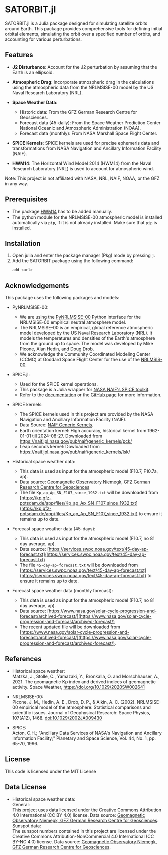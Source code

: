 # SATORBIT.jl
SATORBIT.jl is a Julia package designed for simulating satellite orbits around Earth. This package provides comprehensive tools for defining initial orbital elements, simulating the orbit over a specified number of orbits, and accounting for various perturbations.

## Features
- **J2 Disturbance**: Account for the J2 perturbation by assuming that the Earth is an ellipsoid.
- **Atmospheric Drag**: Incorporate atmospheric drag in the calculations using the atmospheric data from the NRLMSISE-00 model by the US Naval Research Laboratory (NRL).
- **Space Weather Data**:
  - Historic data: From the GFZ German Research Centre for Geosciences.
  - Forecast data (45-daily): From the Space Weather Prediction Center National Oceanic and Atmospheric Administration (NOAA).
  - Forecast data (monthly): From NASA Marshall Space Flight Center.

- **SPICE Kernels**: SPICE kernels are used for precise ephemeris data and transformations from NASA Navigation and Ancillary Information Facility (NAIF).
- **HWM14**: The Horizontal Wind Model 2014 (HWM14) from the Naval Research Laboratory (NRL) is used to account for atmospheric wind.

Note: This project is not affiliated with NASA, NRL, NAIF, NOAA, or the GFZ in any way.

## Prerequisites
 - The package [HWM14](https://github.com/schuettem/HWM14) has to be added manually.
 - The python module for the NRLMSISE-00 atmospheric model is installed automatically via `pip`, if it is not already installed. Make sure that `pip` is installed.

## Installation
1. Open julia and enter the package manager (Pkg) mode by pressing `]`.
2. Add the SATORBIT package using the following command:
   ```julia
   add <url>
   ```

## Acknowledgements
This package uses the following packages and models:
- PyNRLMSISE-00:
  - We are using the [PyNRLMSISE-00](https://pypi.org/project/nrlmsise00/) Python interface for the NRLMSISE-00 empirical neutral atmosphere model.
   - The NRLMSISE-00 is an empirical, global reference atmospheric model developed by the US Naval Research Laboratory (NRL). It models the temperatures and densities of the Earth's atmosphere from the ground up to space. The model was developed by Mike Picone, Alan Hedin, and Doug Drob.
   - We acknowledge the Community Coordinated Modeling Center (CCMC) at Goddard Space Flight Center for the use of the [NRLMSIS-00](https://ccmc.gsfc.nasa.gov/models/NRLMSIS~00/).

- SPICE.jl:
  - Used for the SPICE kernel operations.
  - This package is a Julia wrapper for [NASA NAIF's SPICE toolkit](https://naif.jpl.nasa.gov/naif/).
  - Refer to the [documentation](http://juliaastro.org/SPICE.jl/stable/) or the [GitHub page](https://github.com/JuliaAstro/SPICE.jl?tab=readme-ov-file) for more information.

- SPICE kernels:
  - The SPICE kernels used in this project are provided by the NASA Navigation and Ancillary Information Facility (NAIF).
  - Data Source: [NAIF Generic Kernels](https://naif.jpl.nasa.gov/naif/data_generic.html).
  - Earth orientation kernel: High accuracy, historical kernel from 1962-01-01 till 2024-08-27. Downloaded from https://naif.jpl.nasa.gov/pub/naif/generic_kernels/pck/
  - Leap seconds kernel: Dowloaded from https://naif.jpl.nasa.gov/pub/naif/generic_kernels/lsk/

- Historical space weather data:
  - This data is used as input for the atmospheric model (F10.7, F10.7a, ap).
  - Data source: [Geomagnetic Observatory Niemegk, GFZ German Research Centre for Geosciences](https://www.gfz-potsdam.de/)
  - The file `Kp_ap_Ap_SN_F107_since_1932.txt` will be downloaded from [https://kp.gfz-potsdam.de/app/files/Kp_ap_Ap_SN_F107_since_1932.txt](https://kp.gfz-potsdam.de/app/files/Kp_ap_Ap_SN_F107_since_1932.txt) to ensure it remains up to date.

- Forecast space weather data (45-days):
  - This data is used as input for the atmospheric model (F10.7, no 81 day average, ap).
  - Data source: [https://services.swpc.noaa.gov/text/45-day-ap-forecast.txt](https://services.swpc.noaa.gov/text/45-day-ap-forecast.txt)
  - The file `45-day-ap-forecast.txt` will be downloaded from [https://services.swpc.noaa.gov/text/45-day-ap-forecast.txt](https://services.swpc.noaa.gov/text/45-day-ap-forecast.txt) to ensure it remains up to date.

- Forecast space weather data (monthly forecast):
   - This data is used as input for the atmospheric model (F10.7, no 81 day average, ap).
   - Data source: [https://www.nasa.gov/solar-cycle-progression-and-forecast/archived-forecast/](https://www.nasa.gov/solar-cycle-progression-and-forecast/archived-forecast/)
   - The recent updated file will be downloaded from [https://www.nasa.gov/solar-cycle-progression-and-forecast/archived-forecast/](https://www.nasa.gov/solar-cycle-progression-and-forecast/archived-forecast/).

## References
- Historical space weather:<br>
  Matzka, J., Stolle, C., Yamazaki, Y., Bronkalla, O. and Morschhauser, A., 2021. The geomagnetic Kp index and derived indices of geomagnetic activity. Space Weather, https://doi.org/10.1029/2020SW002641

- NRLMSISE-00:<br>
  Picone, J. M., Hedin, A. E., Drob, D. P., & Aikin, A. C. (2002). NRLMSISE-00 empirical model of the atmosphere: Statistical comparisons and scientific issues. Journal of Geophysical Research: Space Physics, 107(A12), 1468. [doi:10.1029/2002JA009430](https://doi.org/10.1029/2002JA009430)

- SPICE:<br>
  Acton, C.H.; "Ancillary Data Services of NASA's Navigation and Ancillary Information Facility;" Planetary and Space Science, Vol. 44, No. 1, pp. 65-70, 1996.

## License
This code is licensed under the MIT License

## Data License
- Historical space weather data:<br>
  General:<br>
  This project uses data licensed under the Creative Commons Attribution 4.0 International (CC BY 4.0) license. Data source: [Geomagnetic Observatory Niemegk, GFZ German Research Centre for Geosciences](https://www.gfz-potsdam.de/). <br>
  Sunspot data:<br>
  The sunspot numbers contained in this project are licensed under the Creative Commons Attribution-NonCommercial 4.0 International (CC BY-NC 4.0) license. Data source: [Geomagnetic Observatory Niemegk, GFZ German Research Centre for Geosciences](https://www.gfz-potsdam.de/).


